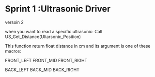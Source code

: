 # Sprint 1 :Ultrasonic Driver
versoin 2 

when you want to read a specific ultrasonic:
Call US_Get_Distance(Ultarsonic_Position)

This function return float distance in cm
and its argument is one of these macros: 

FRONT_LEFT  FRONT_MID   FRONT_RIGHT

BACK_LEFT   BACK_MID    BACK_RIGHT 


